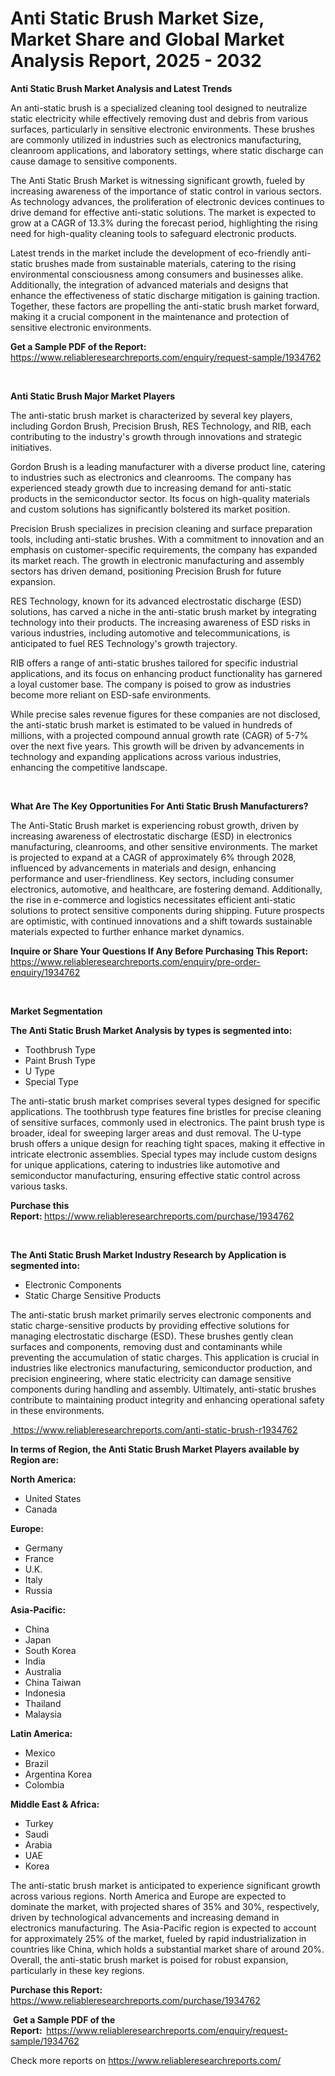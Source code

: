 <p><h1>Anti Static Brush Market Size, Market Share and Global Market Analysis Report, 2025 - 2032</h1></p><p><strong>Anti Static Brush Market Analysis and Latest Trends</strong></p>
<p><p>An anti-static brush is a specialized cleaning tool designed to neutralize static electricity while effectively removing dust and debris from various surfaces, particularly in sensitive electronic environments. These brushes are commonly utilized in industries such as electronics manufacturing, cleanroom applications, and laboratory settings, where static discharge can cause damage to sensitive components.</p><p>The Anti Static Brush Market is witnessing significant growth, fueled by increasing awareness of the importance of static control in various sectors. As technology advances, the proliferation of electronic devices continues to drive demand for effective anti-static solutions. The market is expected to grow at a CAGR of 13.3% during the forecast period, highlighting the rising need for high-quality cleaning tools to safeguard electronic products.</p><p>Latest trends in the market include the development of eco-friendly anti-static brushes made from sustainable materials, catering to the rising environmental consciousness among consumers and businesses alike. Additionally, the integration of advanced materials and designs that enhance the effectiveness of static discharge mitigation is gaining traction. Together, these factors are propelling the anti-static brush market forward, making it a crucial component in the maintenance and protection of sensitive electronic environments.</p></p>
<p><strong>Get a Sample PDF of the Report:&nbsp;</strong> <a href="https://www.reliableresearchreports.com/enquiry/request-sample/1934762?utm_campaign=3086&utm_medium=2&utm_source=Github&utm_content=ia&utm_term=05042025&utm_id=anti-static-brush">https://www.reliableresearchreports.com/enquiry/request-sample/1934762</a></p>
<p>&nbsp;</p>
<p><strong>Anti Static Brush Major Market Players</strong></p>
<p><p>The anti-static brush market is characterized by several key players, including Gordon Brush, Precision Brush, RES Technology, and RIB, each contributing to the industry's growth through innovations and strategic initiatives.</p><p>Gordon Brush is a leading manufacturer with a diverse product line, catering to industries such as electronics and cleanrooms. The company has experienced steady growth due to increasing demand for anti-static products in the semiconductor sector. Its focus on high-quality materials and custom solutions has significantly bolstered its market position.</p><p>Precision Brush specializes in precision cleaning and surface preparation tools, including anti-static brushes. With a commitment to innovation and an emphasis on customer-specific requirements, the company has expanded its market reach. The growth in electronic manufacturing and assembly sectors has driven demand, positioning Precision Brush for future expansion.</p><p>RES Technology, known for its advanced electrostatic discharge (ESD) solutions, has carved a niche in the anti-static brush market by integrating technology into their products. The increasing awareness of ESD risks in various industries, including automotive and telecommunications, is anticipated to fuel RES Technology's growth trajectory. </p><p>RIB offers a range of anti-static brushes tailored for specific industrial applications, and its focus on enhancing product functionality has garnered a loyal customer base. The company is poised to grow as industries become more reliant on ESD-safe environments.</p><p>While precise sales revenue figures for these companies are not disclosed, the anti-static brush market is estimated to be valued in hundreds of millions, with a projected compound annual growth rate (CAGR) of 5-7% over the next five years. This growth will be driven by advancements in technology and expanding applications across various industries, enhancing the competitive landscape.</p></p>
<p>&nbsp;</p>
<p><strong>What Are The Key Opportunities For Anti Static Brush Manufacturers?</strong></p>
<p><p>The Anti-Static Brush market is experiencing robust growth, driven by increasing awareness of electrostatic discharge (ESD) in electronics manufacturing, cleanrooms, and other sensitive environments. The market is projected to expand at a CAGR of approximately 6% through 2028, influenced by advancements in materials and design, enhancing performance and user-friendliness. Key sectors, including consumer electronics, automotive, and healthcare, are fostering demand. Additionally, the rise in e-commerce and logistics necessitates efficient anti-static solutions to protect sensitive components during shipping. Future prospects are optimistic, with continued innovations and a shift towards sustainable materials expected to further enhance market dynamics.</p></p>
<p><strong>Inquire or Share Your Questions If Any Before Purchasing This Report:</strong> <a href="https://www.reliableresearchreports.com/enquiry/pre-order-enquiry/1934762?utm_campaign=3086&utm_medium=2&utm_source=Github&utm_content=ia&utm_term=05042025&utm_id=anti-static-brush">https://www.reliableresearchreports.com/enquiry/pre-order-enquiry/1934762</a></p>
<p>&nbsp;</p>
<p><strong>Market Segmentation</strong></p>
<p><strong>The Anti Static Brush Market Analysis by types is segmented into:</strong></p>
<p><ul><li>Toothbrush Type</li><li>Paint Brush Type</li><li>U Type</li><li>Special Type</li></ul></p>
<p><p>The anti-static brush market comprises several types designed for specific applications. The toothbrush type features fine bristles for precise cleaning of sensitive surfaces, commonly used in electronics. The paint brush type is broader, ideal for sweeping larger areas and dust removal. The U-type brush offers a unique design for reaching tight spaces, making it effective in intricate electronic assemblies. Special types may include custom designs for unique applications, catering to industries like automotive and semiconductor manufacturing, ensuring effective static control across various tasks.</p></p>
<p><strong>Purchase this Report:&nbsp;</strong><a href="https://www.reliableresearchreports.com/purchase/1934762?utm_campaign=3086&utm_medium=2&utm_source=Github&utm_content=ia&utm_term=05042025&utm_id=anti-static-brush">https://www.reliableresearchreports.com/purchase/1934762</a></p>
<p>&nbsp;</p>
<p><strong>The Anti Static Brush Market Industry Research by Application is segmented into:</strong></p>
<p><ul><li>Electronic Components</li><li>Static Charge Sensitive Products</li></ul></p>
<p><p>The anti-static brush market primarily serves electronic components and static charge-sensitive products by providing effective solutions for managing electrostatic discharge (ESD). These brushes gently clean surfaces and components, removing dust and contaminants while preventing the accumulation of static charges. This application is crucial in industries like electronics manufacturing, semiconductor production, and precision engineering, where static electricity can damage sensitive components during handling and assembly. Ultimately, anti-static brushes contribute to maintaining product integrity and enhancing operational safety in these environments.</p></p>
<p><a href="https://www.reliableresearchreports.com/anti-static-brush-r1934762?utm_campaign=3086&utm_medium=2&utm_source=Github&utm_content=ia&utm_term=05042025&utm_id=anti-static-brush">&nbsp;https://www.reliableresearchreports.com/anti-static-brush-r1934762</a></p>
<p><strong>In terms of Region, the Anti Static Brush Market Players available by Region are:</strong></p>
<p>
    <p> <strong> North America: </strong>
        <ul>
            <li>United States</li>
            <li>Canada</li>
        </ul>
        </p> 
    <p> <strong> Europe: </strong>
        <ul>
            <li>Germany</li>
            <li>France</li>
            <li>U.K.</li>
            <li>Italy</li>
            <li>Russia</li>
        </ul>
        </p> 
    <p> <strong> Asia-Pacific: </strong>
        <ul>
            <li>China</li>
            <li>Japan</li>
            <li>South Korea</li>
            <li>India</li>
            <li>Australia</li>
            <li>China Taiwan</li>
            <li>Indonesia</li>
            <li>Thailand</li>
            <li>Malaysia</li>
        </ul>
        </p> 
    <p> <strong> Latin America: </strong>
        <ul>
            <li>Mexico</li>
            <li>Brazil</li>
            <li>Argentina Korea</li>
            <li>Colombia</li>
        </ul>
        </p> 
    <p> <strong> Middle East & Africa: </strong>
        <ul>
            <li>Turkey</li>
            <li>Saudi</li>
            <li>Arabia</li>
            <li>UAE</li>
            <li>Korea</li>
        </ul>
    </p>
    </p>
<p><p>The anti-static brush market is anticipated to experience significant growth across various regions. North America and Europe are expected to dominate the market, with projected shares of 35% and 30%, respectively, driven by technological advancements and increasing demand in electronics manufacturing. The Asia-Pacific region is expected to account for approximately 25% of the market, fueled by rapid industrialization in countries like China, which holds a substantial market share of around 20%. Overall, the anti-static brush market is poised for robust expansion, particularly in these key regions.</p></p>
<p><strong>Purchase this Report: </strong><a href="https://www.reliableresearchreports.com/purchase/1934762?utm_campaign=3086&utm_medium=2&utm_source=Github&utm_content=ia&utm_term=05042025&utm_id=anti-static-brush">https://www.reliableresearchreports.com/purchase/1934762</a></p>
<p>&nbsp;<strong>Get a Sample PDF of the Report:&nbsp;&nbsp;</strong><a href="https://www.reliableresearchreports.com/enquiry/request-sample/1934762?utm_campaign=3086&utm_medium=2&utm_source=Github&utm_content=ia&utm_term=05042025&utm_id=anti-static-brush">https://www.reliableresearchreports.com/enquiry/request-sample/1934762</a></p>
<p><strong></strong></p>
<p>Check more reports on <a href="https://www.reliableresearchreports.com/?utm_campaign=3086&utm_medium=2&utm_source=Github&utm_content=ia&utm_term=05042025&utm_id=anti-static-brush">https://www.reliableresearchreports.com/</a></p>